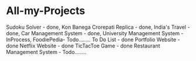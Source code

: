# All-my-Projects
Sudoku Solver - done,
Kon Banega Crorepati Replica - done,
India's Travel - done,
Car Management System - done,
University Management System - InProcess,
FoodiePedia- Todo........
To Do List - done
Portfolio Website - done
Netflix Website - done
TicTacToe Game - done
Restaurant Management System - Todo........
